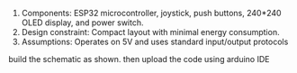 1. Components: ESP32 microcontroller, joystick, push buttons, 240*240 OLED display, and power switch.
2. Design constraint: Compact layout with minimal energy consumption.
3. Assumptions: Operates on 5V and uses standard input/output protocols

build the schematic as shown. then upload the code using arduino IDE
